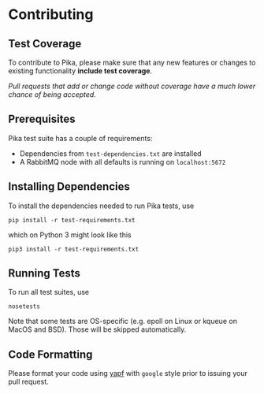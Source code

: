 # Contributing

## Test Coverage

To contribute to Pika, please make sure that any new features or changes
to existing functionality **include test coverage**.

*Pull requests that add or change code without coverage have a much lower chance
of being accepted.*


## Prerequisites

Pika test suite has a couple of requirements:

 * Dependencies from `test-dependencies.txt` are installed
 * A RabbitMQ node with all defaults is running on `localhost:5672`


## Installing Dependencies

To install the dependencies needed to run Pika tests, use

    pip install -r test-requirements.txt

which on Python 3 might look like this

    pip3 install -r test-requirements.txt


## Running Tests

To run all test suites, use

    nosetests

Note that some tests are OS-specific (e.g. epoll on Linux
or kqueue on MacOS and BSD). Those will be skipped
automatically.


## Code Formatting

Please format your code using [yapf](http://pypi.python.org/pypi/yapf)
with ``google`` style prior to issuing your pull request.
